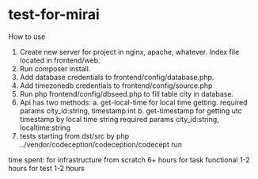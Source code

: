 # test-for-mirai

How to use

1. Create new server for project in nginx, apache, whatever. Index file located in frontend/web.
2. Run composer install.
3. Add database credentials to frontend/config/database.php.
4. Add timezonedb credentials to frontend/config/source.php
5. Run php frontend/config/dbseed.php to fill table city in database.
6. Api has two methods:
a. get-local-time for local time getting.
required params city_id:string, timestamp:int
b. get-timestamp for getting utc timestamp by local time string
required params city_id:string, localtime:string
7. tests starting from dst/src by php ../vendor/codeception/codeception/codecept run

time spent:
for infrastructure from scratch 6+ hours
for task functional 1-2 hours
for test 1-2 hours
